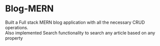 # Blog-MERN

Built a Full stack MERN blog application with all the necessary CRUD operations.
<br>
Also implemented Search functionality to search any article based on any property
